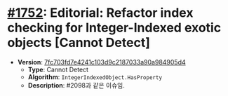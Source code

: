 # [#1752](https://github.com/tc39/ecma262/pull/1752/files): Editorial: Refactor index checking for Integer-Indexed exotic objects [Cannot Detect]

- **Version**: [7fc703fd7e4241c103d9c2187033a90a984905d4](https://github.com/tc39/ecma262/commits/7fc703fd7e4241c103d9c2187033a90a984905d4)
  - **Type**: Cannot Detect
  - **Algorithm**: `IntegerIndexedObject.HasProperty`
  - **Description**: #2098과 같은 이슈임.

